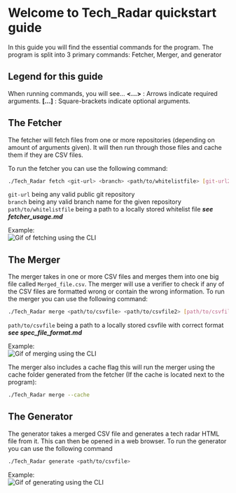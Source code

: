 # Welcome to Tech_Radar quickstart guide
In this guide you will find the essential commands for the program. The program is split into 3 primary commands: Fetcher, Merger, and generator

## Legend for this guide
When running commands, you will see...
**<...>** : Arrows indicate required arguments.
**[...]** : Square-brackets indicate optional arguments.

## The Fetcher
The fetcher will fetch files from one or more repositories (depending on amount of arguments given). It will then run through those files and cache them if they are CSV files.  

To run the fetcher you can use the following command:
```bash
./Tech_Radar fetch <git-url> <branch> <path/to/whitelistfile> [git-url2] [branch2] [path/to/whitelistfile2] ...
```
`git-url` being any valid public git repository  
`branch` being any valid branch name for the given repository  
`path/to/whitelistfile` being a path to a locally stored whitelist file *__see fetcher_usage.md__*  

Example:  
![Gif of fetching using the CLI](https://github.com/NovoNordisk-OpenSource/decentralized-tech-radar/blob/docs_quickstart_user_guide/docs/images/quickstart_gifs/Fetching.gif)

## The Merger
The merger takes in one or more CSV files and merges them into one big file called `Merged_file.csv`. The merger will use a verifier to check if any of the CSV files are formatted wrong or contain the wrong information.
To run the merger you can use the following command:
```bash
./Tech_Radar merge <path/to/csvfile> <path/to/csvfile2> [path/to/csvfile3] ...
```
`path/to/csvfile` being a path to a locally stored csvfile with correct format *__see spec_file_format.md__*  

Example:  
![Gif of merging using the CLI](https://github.com/NovoNordisk-OpenSource/decentralized-tech-radar/blob/docs_quickstart_user_guide/docs/images/quickstart_gifs/Merging.gif)

The merger also includes a cache flag this will run the merger using the cache folder generated from the fetcher (If the cache is located next to the program):
```bash
./Tech_Radar merge --cache
```

## The Generator
The generator takes a merged CSV file and generates a tech radar HTML file from it. This can then be opened in a web browser.
To run the generator you can use the following command
```bash
./Tech_Radar generate <path/to/csvfile>
```
Example:  
![Gif of generating using the CLI](https://github.com/NovoNordisk-OpenSource/decentralized-tech-radar/blob/docs_quickstart_user_guide/docs/images/quickstart_gifs/Generate.gif)